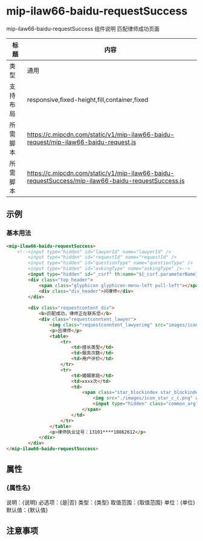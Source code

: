 # mip-ilaw66-baidu-requestSuccess

mip-ilaw66-baidu-requestSuccess 组件说明
匹配律师成功页面

标题|内容
----|----
类型|通用
支持布局|responsive,fixed-height,fill,container,fixed
所需脚本|https://c.mipcdn.com/static/v1/mip-ilaw66-baidu-request/mip-ilaw66-baidu-request.js
所需脚本|https://c.mipcdn.com/static/v1/mip-ilaw66-baidu-requestSuccess/mip-ilaw66-baidu-requestSuccess.js

## 示例

### 基本用法
```html
<mip-ilaw66-baidu-requestSuccess>
    <!--<input type="hidden" id="lawyerId" name="lawyerId" />
        <input type="hidden" id="requestId" name="requestId" />
        <input type="hidden" id="questionType" name="questionType" />
        <input type="hidden" id="askingType" name="askingType" />-->
        <input type="hidden" id="_csrf" th:name="${_csrf.parameterName}" th:value="${_csrf.token}" />
        <div class="top_header">
            <span class="glyphicon glyphicon-menu-left pull-left"></span>
            <div class="div_header">问律师</div>
        </div>
    
        <div class="requestcontent_div">
            <b>匹配成功，律师正在联系您</b>
            <div class="requestconntent_lawyer">
                <img class="requestconntent_lawyerimg" src="images/icon_no.png"/>
                <p>吕律师</p>
                <table>
                    <tr>
                        <td>擅长类型</td>
                        <td>服务次数</td>
                        <td>用户评价</td>
                    </tr>
                    <tr>
                        <td>婚姻家庭</td>
                        <td>xxxx次</td>
                        <td>
                            <span class="star_blockindex star_blockindex0" data-score="2" title="优">
                                <img src="./images/icon_star_c_c.png" alt="1" title="优"/><img src="./images/icon_star_c_c.png" alt="2" title="优"/><img src="./images/icon_star_c_c.png" alt="3" title="优"/><img src="./images/icon_star_c_c.png" alt="4" title="优"/><img src="./images/icon_star.png" alt="5" title="优"/>5.0
                                <input type="hidden" class="common_arg" name="score" value="5" readonly="readonly"/>
                            </span>
                        </td>
                    </tr>
                </table>
                <p>律师执业证号：13101****10862612</p>
            </div>
        </div>
</mip-ilaw66-baidu-requestSuccess>
```

## 属性

### {属性名}

说明：{说明}
必选项：{是|否}
类型：{类型}
取值范围：{取值范围}
单位：{单位}
默认值：{默认值}

## 注意事项

